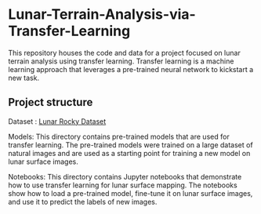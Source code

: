 # Lunar-Terrain-Analysis-via-Transfer-Learning

This repository houses the code and data for a project focused on lunar terrain analysis using transfer learning. Transfer learning is a machine learning approach that leverages a pre-trained neural network to kickstart a new task.

## Project structure


Dataset : [Lunar Rocky Dataset](https://www.kaggle.com/datasets/romainpessia/artificial-lunar-rocky-landscape-dataset)

Models: This directory contains pre-trained models that are used for transfer learning. The pre-trained models were trained on a large dataset of natural images and are used as a starting point for training a new model on lunar surface images.

Notebooks: This directory contains Jupyter notebooks that demonstrate how to use transfer learning for lunar surface mapping. The notebooks show how to load a pre-trained model, fine-tune it on lunar surface images, and use it to predict the labels of new images.
